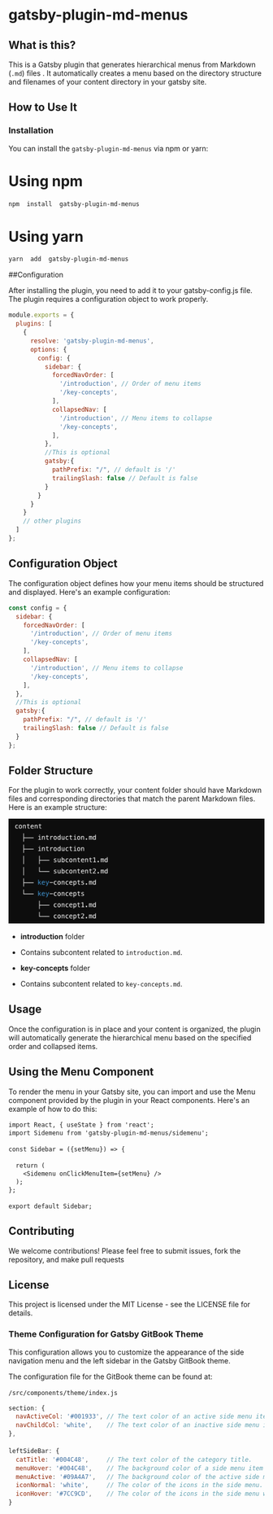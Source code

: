 # gatsby-plugin-md-menus 

## What is this?

This is a Gatsby plugin that generates hierarchical menus from Markdown (`.md`) files . It automatically creates a menu based on the directory structure and filenames of your content directory in your gatsby site.

## How to Use It

### Installation
  
You can install the `gatsby-plugin-md-menus` via npm or yarn:

# Using npm

```bash
npm  install  gatsby-plugin-md-menus
```
  
# Using yarn

```bash
yarn  add  gatsby-plugin-md-menus
```
##Configuration


After  installing  the  plugin,  you  need  to  add  it  to  your  gatsby-config.js  file.  The  plugin  requires  a  configuration  object  to  work  properly.  

```javascript
module.exports = {
  plugins: [
    {
      resolve: 'gatsby-plugin-md-menus',
      options: {
        config: {
          sidebar: {
            forcedNavOrder: [
              '/introduction', // Order of menu items
              '/key-concepts',
            ],
            collapsedNav: [
              '/introduction', // Menu items to collapse
              '/key-concepts',
            ],
          },
          //This is optional 
          gatsby:{
            pathPrefix: "/", // default is '/'
            trailingSlash: false // Default is false 
          }
        }
      }
    }
    // other plugins
  ]
};
```
  

## Configuration Object

The configuration object defines how your menu items should be structured and displayed. Here's an example configuration:
  
```javascript
const config = {
  sidebar: {
    forcedNavOrder: [
      '/introduction', // Order of menu items
      '/key-concepts',
    ],
    collapsedNav: [
      '/introduction', // Menu items to collapse
      '/key-concepts',
    ],
  },
  //This is optional 
  gatsby:{
    pathPrefix: "/", // default is '/'
    trailingSlash: false // Default is false 
  }
};
```
  
## Folder Structure

For the plugin to work correctly, your content folder should have Markdown files and corresponding directories that match the parent Markdown files. Here is an example structure:

![Content](https://raw.githubusercontent.com/ekiilu/gatsby-plugin-md-menus/main/assets/directory.png)
- **introduction** folder

- Contains subcontent related to `introduction.md`.
- **key-concepts** folder
- Contains subcontent related to `key-concepts.md`.

## Usage

Once the configuration is in place and your content is organized, the plugin will automatically generate the hierarchical menu based on the specified order and collapsed items.
## Using the Menu Component

To render the menu in your Gatsby site, you can import and use the Menu component provided by the plugin in your React components. Here's an example of how to do this:

```
import React, { useState } from 'react';
import Sidemenu from 'gatsby-plugin-md-menus/sidemenu';

const Sidebar = ({setMenu}) => {

  return (
    <Sidemenu onClickMenuItem={setMenu} />
  );
};

export default Sidebar;
```

## Contributing
We welcome contributions! Please feel free to submit issues, fork the repository, and make pull requests

## License
This project is licensed under the MIT License - see the LICENSE file for details.

### Theme Configuration for Gatsby GitBook Theme

This configuration allows you to customize the appearance of the side navigation menu and the left sidebar in the Gatsby GitBook theme.


The configuration file for the GitBook theme can be found at:  

`/src/components/theme/index.js`

```javascript
section: {
  navActiveCol: '#001933', // The text color of an active side menu item.
  navChildCol: 'white',    // The text color of an inactive side menu item.
},

leftSideBar: {
  catTitle: '#004C48',     // The text color of the category title.
  menuHover: '#004C48',    // The background color of a side menu item when hovered.
  menuActive: '#09A4A7',   // The background color of the active side menu item.
  iconNormal: 'white',     // The color of the icons in the side menu.
  iconHover: '#7CC9CD',    // The color of the icons in the side menu when hovered.
}
